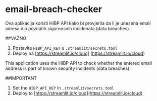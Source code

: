 # email-breach-checker

Ova aplikacija koristi HIBP API kako bi provjerila da li je unesena email adresa dio poznatih sigurnosnih incidenata (data breaches).

##VAŽNO
1. Postavite `HIBP_API_KEY` u `.streamlit/secrets.toml`
2. Deploy na [https://streamlit.io/cloud] (https://streamlit.io/cloud)


This application uses the HIBP API to check whether the entered email address is part of known security incidents (data breaches).

##IMPORTANT

1. Set the `HIBP_API_KEY` in `.streamlit/secrets.toml`
2. Deploy to [https://streamlit.io/cloud](https://streamlit.io/cloud)

